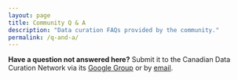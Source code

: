 ```yaml
---
layout: page
title: Community Q & A  
description: "Data curation FAQs provided by the community."
permalink: /q-and-a/
---
```


**Have a question not answered here?** Submit it to the Canadian Data Curation Network via its [Google Group](https://groups.google.com/forum/#!forum/can-dcn) or by [email](mailto:can-dcn@googlegroups.com). 
